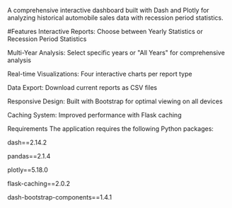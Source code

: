 A comprehensive interactive dashboard built with Dash and Plotly for analyzing historical automobile sales data with recession period statistics.

#Features
Interactive Reports: Choose between Yearly Statistics or Recession Period Statistics

Multi-Year Analysis: Select specific years or "All Years" for comprehensive analysis

Real-time Visualizations: Four interactive charts per report type

Data Export: Download current reports as CSV files

Responsive Design: Built with Bootstrap for optimal viewing on all devices

Caching System: Improved performance with Flask caching


Requirements
The application requires the following Python packages:

dash==2.14.2

pandas==2.1.4

plotly==5.18.0

flask-caching==2.0.2

dash-bootstrap-components==1.4.1
